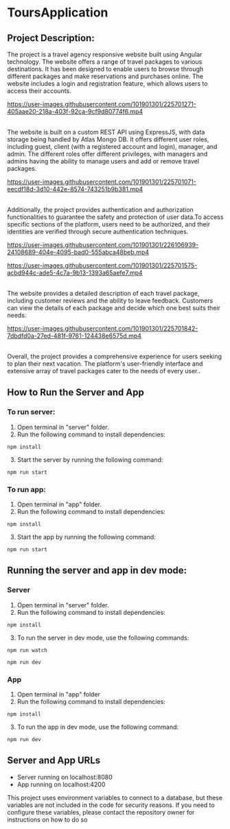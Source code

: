 # ToursApplication

## Project Description:

The project is a travel agency responsive website built using Angular technology. The website offers a range of travel packages to various destinations. It has been designed to enable users to browse through different packages and make reservations and purchases online. The website includes a login and registration feature, which allows users to access their accounts.<br>

https://user-images.githubusercontent.com/101901301/225701271-405aae20-218a-403f-92ca-9cf9d80774f6.mp4

<br>The website is built on a custom REST API using ExpressJS, with data storage being handled by Atlas Mongo DB. It offers different user roles, including guest, client (with a registered account and login), manager, and admin. The different roles offer different privileges, with managers and admins having the ability to manage users and add or remove travel packages.<br>

https://user-images.githubusercontent.com/101901301/225701071-eecdf18d-3d10-442e-8574-743251b9b381.mp4

<br>Additionally, the project provides authentication and authorization functionalities to guarantee the safety and protection of user data.To access specific sections of the platform, users need to be authorized, and their identities are verified through secure authentication techniques.<br>

https://user-images.githubusercontent.com/101901301/226106939-24108689-404e-4095-bad0-555abca48beb.mp4



https://user-images.githubusercontent.com/101901301/225701575-acbd944c-ade5-4c7a-9b13-1393a65aefe7.mp4


<br>The website provides a detailed description of each travel package, including customer reviews and the ability to leave feedback. Customers can view the details of each package and decide which one best suits their needs.<br>

https://user-images.githubusercontent.com/101901301/225701842-7dbdfd0a-27ed-481f-9761-124438e6575d.mp4

<br>Overall, the project provides a comprehensive experience for users seeking to plan their next vacation. The platform's user-friendly interface and extensive array of travel packages cater to the needs of every user..


## How to Run the Server and App

### To run server:

1. Open terminal in "server" folder.
2. Run the following command to install dependencies:

```
npm install
```

3. Start the server by running the following command:

```
npm run start
```

### To run app:

1. Open terminal in "app" folder.
2. Run the following command to install dependencies:

```
npm install
```

3. Start the app by running the following command:

```
npm run start
```

## Running the server and app in dev mode:

### Server

1. Open terminal in "server" folder.
2. Run the following command to install dependencies:

```
npm install
```

3. To run the server in dev mode, use the following commands:

```
npm run watch
```
```
npm run dev
```

### App

1. Open terminal in "app" folder
2. Run the following command to install dependencies:

```
npm install
```

3. To run the app in dev mode, use the following command:

```
npm run dev
```

## Server and App URLs

- Server running on localhost:8080
- App running on localhost:4200

This project uses environment variables to connect to a database, but these variables are not included in the code for security reasons. If you need to configure these variables, please contact the repository owner for instructions on how to do so
